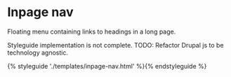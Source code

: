 # Inpage nav

Floating menu containing links to headings in a long page.

Styleguide implementation is not complete. TODO: Refactor Drupal js to be technology agnostic.

{% styleguide './templates/inpage-nav.html' %}{% endstyleguide %}
